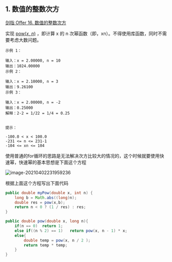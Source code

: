 ## 1. 数值的整数次方

[剑指 Offer 16. 数值的整数次方](https://leetcode-cn.com/problems/shu-zhi-de-zheng-shu-ci-fang-lcof/)

实现 [pow(*x*, *n*)](https://www.cplusplus.com/reference/valarray/pow/) ，即计算 x 的 n 次幂函数（即，xn）。不得使用库函数，同时不需要考虑大数问题。

```
示例 1：

输入：x = 2.00000, n = 10
输出：1024.00000
示例 2：

输入：x = 2.10000, n = 3
输出：9.26100
示例 3：

输入：x = 2.00000, n = -2
输出：0.25000
解释：2-2 = 1/22 = 1/4 = 0.25
 

提示：

-100.0 < x < 100.0
-231 <= n <= 231-1
-104 <= xn <= 104
```

使用普通的for循环的思路是无法解决次方比较大的情况的，这个时候就要使用快速幂，快速幂的基本思想是下面这个方程

![image-20210402231959236](http://cdn.noteblogs.cn/image-20210402231959236.png)

根据上面这个方程写出下面代码

```java
public double myPow(double x, int n) {
    long b = Math.abs((long)n);
    double res = pow(x,b);
    return n < 0 ? (1 / res) : res;
}

public double pow(double x, long n){
    if(n == 0)  return 1;
    else if((n % 2) == 1)   return pow(x, n - 1) * x;
    else{
        double temp = pow(x, n / 2 );
        return temp * temp;
    }
}
```

